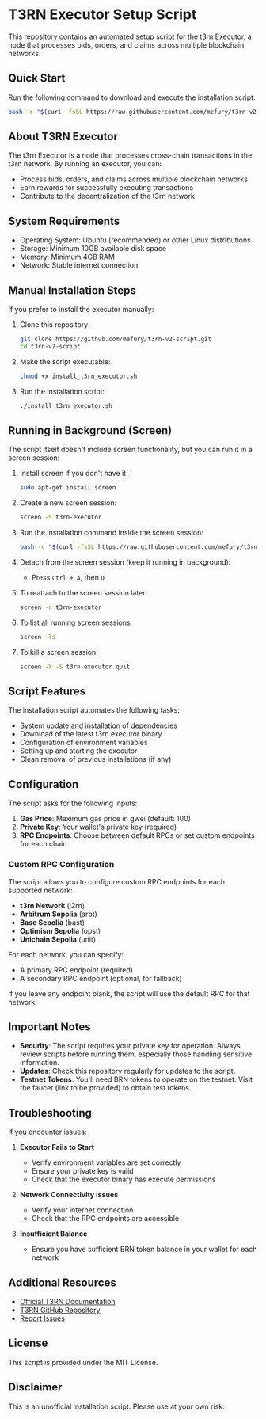 # T3RN Executor Setup Script

This repository contains an automated setup script for the t3rn Executor, a node that processes bids, orders, and claims across multiple blockchain networks.

## Quick Start

Run the following command to download and execute the installation script:

```bash
bash -c "$(curl -fsSL https://raw.githubusercontent.com/mefury/t3rn-v2-script/main/install_t3rn_executor.sh)"
```

## About T3RN Executor

The t3rn Executor is a node that processes cross-chain transactions in the t3rn network. By running an executor, you can:

- Process bids, orders, and claims across multiple blockchain networks
- Earn rewards for successfully executing transactions
- Contribute to the decentralization of the t3rn network

## System Requirements

- Operating System: Ubuntu (recommended) or other Linux distributions
- Storage: Minimum 10GB available disk space
- Memory: Minimum 4GB RAM
- Network: Stable internet connection

## Manual Installation Steps

If you prefer to install the executor manually:

1. Clone this repository:
   ```bash
   git clone https://github.com/mefury/t3rn-v2-script.git
   cd t3rn-v2-script
   ```

2. Make the script executable:
   ```bash
   chmod +x install_t3rn_executor.sh
   ```

3. Run the installation script:
   ```bash
   ./install_t3rn_executor.sh
   ```

## Running in Background (Screen)

The script itself doesn't include screen functionality, but you can run it in a screen session:

1. Install screen if you don't have it:
   ```bash
   sudo apt-get install screen
   ```

2. Create a new screen session:
   ```bash
   screen -S t3rn-executor
   ```

3. Run the installation command inside the screen session:
   ```bash
   bash -c "$(curl -fsSL https://raw.githubusercontent.com/mefury/t3rn-v2-script/main/install_t3rn_executor.sh)"
   ```

4. Detach from the screen session (keep it running in background):
   - Press `Ctrl + A`, then `D`

5. To reattach to the screen session later:
   ```bash
   screen -r t3rn-executor
   ```

6. To list all running screen sessions:
   ```bash
   screen -ls
   ```

7. To kill a screen session:
   ```bash
   screen -X -S t3rn-executor quit
   ```

## Script Features

The installation script automates the following tasks:

- System update and installation of dependencies
- Download of the latest t3rn executor binary
- Configuration of environment variables
- Setting up and starting the executor
- Clean removal of previous installations (if any)

## Configuration

The script asks for the following inputs:

1. **Gas Price**: Maximum gas price in gwei (default: 100)
2. **Private Key**: Your wallet's private key (required)
3. **RPC Endpoints**: Choose between default RPCs or set custom endpoints for each chain

### Custom RPC Configuration

The script allows you to configure custom RPC endpoints for each supported network:

- **t3rn Network** (l2rn)
- **Arbitrum Sepolia** (arbt)
- **Base Sepolia** (bast)
- **Optimism Sepolia** (opst)
- **Unichain Sepolia** (unit)

For each network, you can specify:
- A primary RPC endpoint (required)
- A secondary RPC endpoint (optional, for fallback)

If you leave any endpoint blank, the script will use the default RPC for that network.

## Important Notes

- **Security**: The script requires your private key for operation. Always review scripts before running them, especially those handling sensitive information.
- **Updates**: Check this repository regularly for updates to the script.
- **Testnet Tokens**: You'll need BRN tokens to operate on the testnet. Visit the faucet (link to be provided) to obtain test tokens.

## Troubleshooting

If you encounter issues:

1. **Executor Fails to Start**
   - Verify environment variables are set correctly
   - Ensure your private key is valid
   - Check that the executor binary has execute permissions

2. **Network Connectivity Issues**
   - Verify your internet connection
   - Check that the RPC endpoints are accessible

3. **Insufficient Balance**
   - Ensure you have sufficient BRN token balance in your wallet for each network

## Additional Resources

- [Official T3RN Documentation](https://docs.t3rn.io/)
- [T3RN GitHub Repository](https://github.com/t3rn/executor-release)
- [Report Issues](https://github.com/mefury/t3rn-v2-script/issues)

## License

This script is provided under the MIT License.

## Disclaimer

This is an unofficial installation script. Please use at your own risk. 